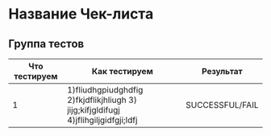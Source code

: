 # Название Чек-листа
## Группа тестов
|Что тестируем | Как тестируем | Результат |
|------        |--------       |-----      |
|     1        | 1)fliudhgpiudghdfig 2)fkjdflikjhliugh 3) jijg;kifjgldifugj 4)jflihgiljgidfgji;ldfj          |SUCCESSFUL/FAIL|

